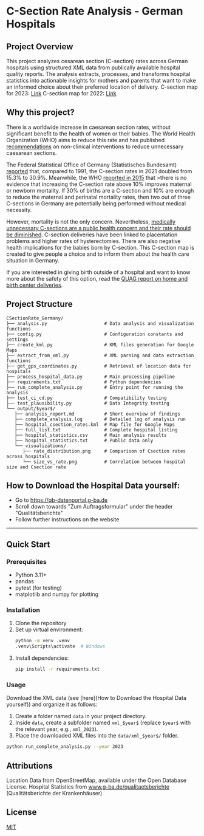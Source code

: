 # C-Section Rate Analysis - German Hospitals

## Project Overview

This project analyzes cesarean section (C-section) rates across German hospitals using structured XML data from publically available hospital quality reports. The analysis extracts, processes, and transforms hospital statistics into actionable insights for mothers and parents that want to make an informed choice about their preferred location of delivery.
C-section map for 2023: [Link](https://www.google.com/maps/d/u/0/edit?mid=1WXZwVSqyD3cogWQ6pkaoDNaeN_GhZN4&usp=sharing)
C-section map for 2022: [Link](https://www.google.com/maps/d/u/0/edit?mid=1DFZHtyN63QHYThzrG3YtIJKUQQH8U24&usp=sharing)

## Why this project?
There is a worldwide increase in caesarean section rates, without significant benefit to the health of women or their babies. The World Health Organization (WHO) aims to reduce this rate and has published [recommendations](https://www.who.int/publications/i/item/9789241550338) on non-clinical interventions to reduce unnecessary caesarean sections.

The Federal Statistical Office of Germany (Statistisches Bundesamt) [reported](https://www.destatis.de/DE/Presse/Pressemitteilungen/2023/02/PD23_N009_231.html) that, compared to 1991, the C-section rates in 2021 doubled from 15.3% to 30.9%. Meanwhile, the WHO [reported in 2015](https://www.who.int/publications/i/item/WHO-RHR-15.02) that >there is no evidence that increasing the C-section rate above 10% improves maternal or newborn mortality. 
If 30% of births are a C-section and 10% are enough to reduce the maternal and perinatal mortality rates, then two out of three C-sections in Germany are potentially being performed without medical necessity. 

However, mortality is not the only concern.
Nevertheless, [medically unnecessary C-sections are a public health concern and their rate should be diminished](https://onlinelibrary.wiley.com/doi/full/10.1002/hsr2.1274). 
C-section deliveries have been linked to placentation problems and higher rates of hysterectomies. There are also negative health implications for the babies born by C-section. This C-section map is created to give people a choice and to inform them about the health care situation in Germany.

If you are interested in giving birth outside of a hospital and want to know more about the safety of this option, read the [QUAG report on home and birth center deliveries](https://www.quag.de/downloads/Quag-Zu_Hause_und_im_Geburtshaus.pdf).

## Project Structure

```
CSectionRate_Germany/
├── analysis.py                     # Data analysis and visualization functions
├── config.py                       # Configuration constants and settings
├── create_kml.py                   # KML files generation for Google Maps
├── extract_from_xml.py             # XML parsing and data extraction functions
├── get_gps_coordinates.py          # Retrieval of location data for hospitals
├── process_hospital_data.py        # Main processing pipeline
├── requirements.txt                # Python dependencies
├── run_complete_analysis.py        # Entry point for running the analysis
├── test_ci_cd.py                   # Compatibility testing
├── test_plausibility.py            # Data Integrity testing
└── output/$year$/
   ├── analysis_report.md           # Short overview of findings
   ├── complete_analysis.log        # Detailed log of analysis run
   ├── hospital_csection_rates.kml  # Map file for Google Maps
   ├── full_list.txt                # Complete hospital listing
   ├── hospital_statistics.csv      # Main analysis results
   ├── hospital_statistics.txt      # Public data only
   └── visualizations/
      ├── rate_distribution.png     # Comparison of Csection rates across hospitals
      └── size_vs_rate.png          # Correlation between hospital size and Csection rate
```

## How to Download the Hospital Data yourself:
- Go to https://qb-datenportal.g-ba.de
- Scroll down towards "Zum Auftragsformular" under the header "Qualitätsberichte"
- Follow further instructions on the website
---

## Quick Start

### Prerequisites
- Python 3.11+
- pandas
- pytest (for testing)
- matplotlib and numpy for plotting

### Installation
1. Clone the repository
2. Set up virtual environment:
   ```bash
   python -m venv .venv
   .venv\Scripts\activate  # Windows
   ```
3. Install dependencies:
   ```bash
   pip install -r requirements.txt
   ```

### Usage
Download the XML data (see [here](How to Download the Hospital Data yourself)) and organize it as follows:
1. Create a folder named `data` in your project directory.
2. Inside `data`, create a subfolder named `xml_$year$` (replace `$year$` with the relevant year, e.g., `xml_2023`).
3. Place the downloaded XML files into the `data/xml_$year$/` folder.

```bash
python run_complete_analysis.py --year 2023
```

## Attributions
Location Data from OpenStreetMap, available under the Open Database License. 
Hospital Statistics from www.g-ba.de/qualitaetsberichte (Qualitätsberichte der Krankenhäuser)

## License
[MIT](LICENSE)
